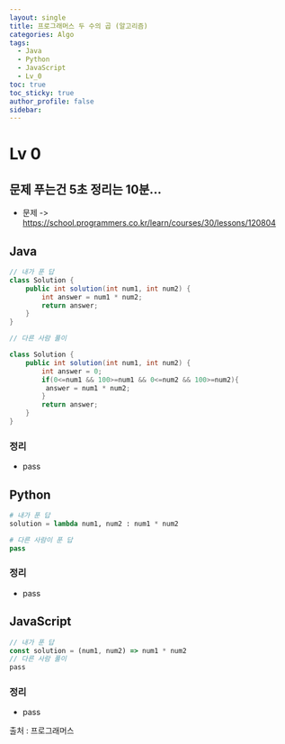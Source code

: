 ```yaml
---
layout: single
title: 프로그래머스 두 수의 곱 (알고리즘)
categories: Algo
tags:
  - Java
  - Python
  - JavaScript
  - Lv_0
toc: true
toc_sticky: true
author_profile: false
sidebar:
---
```

# Lv 0

## 문제 푸는건 5초 정리는 10분...

- 문제 -> https://school.programmers.co.kr/learn/courses/30/lessons/120804

## Java

```java
// 내가 푼 답
class Solution {
    public int solution(int num1, int num2) {
        int answer = num1 * num2;
        return answer;
    }
}

// 다른 사람 풀이 

class Solution {
    public int solution(int num1, int num2) {
        int answer = 0;
        if(0<=num1 && 100>=num1 && 0<=num2 && 100>=num2){
         answer = num1 * num2;
        }
        return answer;
    }
}

```
### 정리
- pass


## Python
```python
# 내가 푼 답
solution = lambda num1, num2 : num1 * num2

# 다른 사람이 푼 답
pass
```
### 정리
- pass
## JavaScript

```javascript
// 내가 푼 답
const solution = (num1, num2) => num1 * num2
// 다른 사람 풀이
pass
```
### 정리
-  pass


출처 : 프로그래머스
